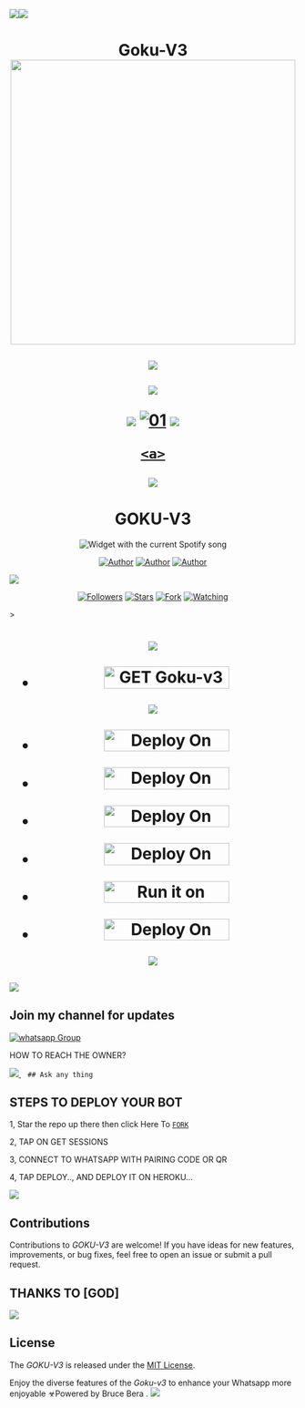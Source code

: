 <a><img src='https://i.imgur.com/LyHic3i.gif'/></a><a><img src='https://i.imgur.com/LyHic3i.gif'/></a>
<h1 align="center"><b>Goku-V3 </b>
<a><a href="https://github.com/Xcelsama">
    <img src="https://i.ibb.co/HtT3vjm/goku-gif-3.gif" width="500">
     
  <img src='https://i.imgur.com/LyHic3i.gif'/></a>
<p align="center">
  <a href="https://github.com/DenverCoder1/readme-typing-svg"><img src="https://readme-typing-svg.herokuapp.com?font=Time+New+Roman&color=cyan&size=25&center=true&vCenter=true&width=600&height=100&lines=Am+Goku+V3++Created+By+Bruce..&heart;++;Self-taught+Back-Created+By,;Bruce+Bera+Am+The,;Best+Is+Bot+For+You+To,;Deploy..<3"></a>
</p>
<a><img src='https://i.imgur.com/LyHic3i.gif'/></a>                       
  <a href="https://ibb.co/N6NMDtn"><img src="https://i.ibb.co/HtT3vjm/goku-gif-3.gif" alt="01" border="0" /></a>     
<a><img src='https://i.imgur.com/LyHic3i.gif'/></a>

<p align="center">  
  <a href="https://whatsapp.com/channel/0029VajJoCoLI8YePbpsnE3q">
    
    <a>
    
  <img src='https://i.imgur.com/LyHic3i.gif'/></a>
   <h1 align="center">GOKU-V3</h1>
  </a>
    <div align="center">
  <img src="https://spogit.vercel.app/api?theme=dark&rainbow=true&scan=true" alt="Widget with the current Spotify song"  />
</div>
 
</p>
<p align="center">
<a href="https://github.com/berabotsmd"><img title="Author" src="https://img.shields.io/badge/berabotsmd-black?style=for-the-badge&logo=Github"></a> <a href="https://whatsapp.com/channel/0029VaZuGSxEawdxZK9CzM0Y"><img title="Author" src="https://img.shields.io/badge/CHANNEL-black?style=for-the-badge&logo=whatsapp"></a> <a href="https://wa.me/254743982206"><img title="Author" src="https://img.shields.io/badge/CHAT US-black?style=for-the-badge&logo=whatsapp"></a>
<p/>
  <a><img src='https://i.imgur.com/LyHic3i.gif'/></a>
<p align="center">
<a href="https://github.com/berabotmd?tab=followers"><img title="Followers" src="https://img.shields.io/github/followers/berabotmd?label=Followers&style=social"></a>
<a href="https://github.com/berabotsmd/Goku-v3/stargazers/"><img title="Stars" src="https://img.shields.io/github/stars/berabotsmd/Goku-v3?&style=social"></a>
<a href="https://github.com/berabots md/JEEP/network/members"><img title="Fork" src="https://img.shields.io/github/forks/berabots/Goku-v3?style=social"></a>
<a href="https://github.com/berabotmd/Goku/watchers"><img title="Watching" src="https://img.shields.io/github/watchers/berabotmd/Goku-v3?label=Watching&style=social"></a>
</p>></a>                     

   <h1 align="center"                  



***



<a><img src='https://i.imgur.com/LyHic3i.gif'/></a>
</a></p>
- <a href="https://david-session-mz7b.onrender.com/"><img title="GET Goku-v3 SESSION code" src="https://img.shields.io/badge/GET SESSION OPT 1-h?color=pink&style=for-the-badge&logo=Goku-v3" width="220" height="38.45"/></a></p>



<a><img src='https://i.imgur.com/LyHic3i.gif'/></a>

</p>

- <a href="https://dashboard.heroku.com/new?button-url=https://github.com/berabotsmd/Goku-v3 &template=https://github.com/berabotsmd/Goku-v3"><img title="Deploy On Render" src="https://img.shields.io/badge/DEPLOY ON HEROKU-h?color=yellow&style=for-the-badge&logo=Goku-v3" width="220" height="38.45"/></a></p>



- <a href="https://toystack.ai/"><img title="Deploy On Render" src="https://img.shields.io/badge/DEPLOY ON TOYSTACK-h?color=orange&style=for-the-badge&logo=Goku-v3" width="220" height="38.45"/></a></p>



- <a href="https://www.clever-cloud.com/"><img title="Deploy On Render" src="https://img.shields.io/badge/DEPLOY ON CLEVER-h?color=black&style=for-the-badge&logo=Goku-v3" width="220" height="38.45"/></a></p>

</p>

- <a href="https://render.com"><img title="Deploy On Render" src="https://img.shields.io/badge/DEPLOY ON RENDER-h?color=grey&style=for-the-badge&logo=Goku-v3" width="220" height="38.45"/></a></p>

</p>

- <a href="https://uptimerobot.com"><img title="Run it on uptime" src="https://img.shields.io/badge/RUN ON UPTIME-h?color=blue&style=for-the-badge&logo=Goku-v3" width="220" height="38.45"/></a></p>

</p>

- <a href="https://github.com/berabotmd/Goku-v3"><img title="Deploy On Render" src="https://img.shields.io/badge/DEV INFORMATION-h?color=grey&style=for-the-badge&logo=Goku-v3" width="220" height="38.45"/></a></p>


<a><img src='https://i.imgur.com/LyHic3i.gif'/></a>
</p>
   
##

<a><img src='https://i.imgur.com/LyHic3i.gif'/></a>
## Join my channel for updates
<a href="https://whatsapp.com/channel/0029VajJoCoLI8YePbpsnE3q" target="_blank">
    <img alt="whatsapp Group" src="https://img.shields.io/badge/ Whatsapp Support Channel -https://whatsapp.com/channel/0029VajJoCoLI8YePbpsnE3q?style=for-the-badge&logo=whatsapp&logoColor=white" />
  </a>
</p>


HOW TO REACH THE OWNER? 
 
   
   <a href="https://wa.me/254743982206">
    <img src="https://img.shields.io/badge/WhatsApp-25D366?style=for-the-badge&logo=whatsapp&logoColor=white" />
  </a>&nbsp;&nbsp;
   <a

    ## Ask any thing

</p>

## STEPS TO DEPLOY YOUR BOT


1, Star the repo up there then click Here To 
[`FORK`](https://github.com/berabotsmd/Goku-v3/fork)

2, TAP ON GET SESSIONS



3, CONNECT TO WHATSAPP WITH PAIRING CODE OR QR



4, TAP DEPLOY.., AND DEPLOY IT ON HEROKU...

</p>






  

</p>

<a><img src='https://i.imgur.com/LyHic3i.gif'/></a>
## Contributions


Contributions to *GOKU-V3* are welcome! If you have ideas for new features, improvements, or bug fixes, feel free to open an issue or submit a pull request.
## THANKS TO [GOD]
<a><img src='https://i.imgur.com/LyHic3i.gif'/></a>
## License

The *GOKU-V3* is released under the [MIT License](https://opensource.org/licenses/MIT).

Enjoy the diverse features of the *Goku-v3*  to enhance your Whatsapp more enjoyable
☣Powered by Bruce Bera
.
<a><img src='https://i.imgur.com/LyHic3i.gif'/></a>

